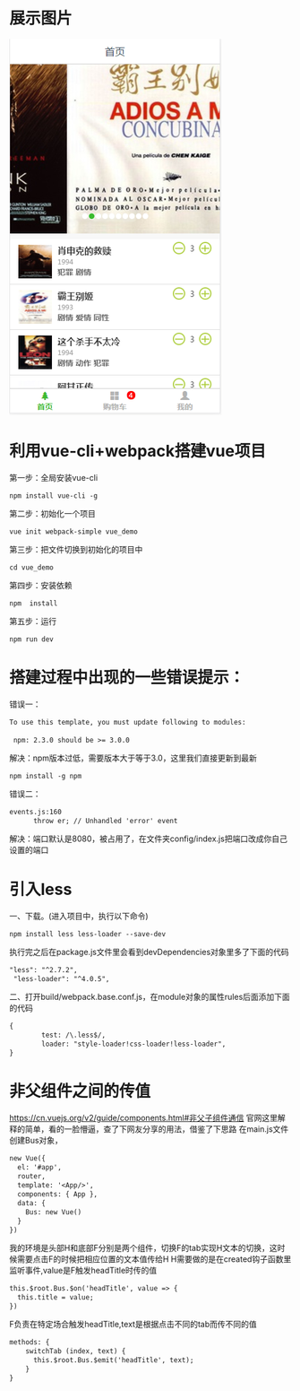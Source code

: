 # 展示图片
![效果](https://raw.githubusercontent.com/shikunping/images/master/QQ%E5%9B%BE%E7%89%8720171010105204.png)

# 利用vue-cli+webpack搭建vue项目


第一步：全局安装vue-cli
 ```
 npm install vue-cli -g
 ```
 第二步：初始化一个项目
 ```
 vue init webpack-simple vue_demo
 ```
 第三步：把文件切换到初始化的项目中
 ```
 cd vue_demo
 ```
 第四步：安装依赖
 ```
 npm  install
 ```
 第五步：运行
 ```
 npm run dev
 ```
 
 # 搭建过程中出现的一些错误提示：
 错误一：
 ```
 To use this template, you must update following to modules:

  npm: 2.3.0 should be >= 3.0.0

 ```
 解决：npm版本过低，需要版本大于等于3.0，这里我们直接更新到最新
```
npm install -g npm
```
错误二：
```
events.js:160
      throw er; // Unhandled 'error' event
```
解决：端口默认是8080，被占用了，在文件夹config/index.js把端口改成你自己设置的端口

# 引入less
一、下载。(进入项目中，执行以下命令)
```
npm install less less-loader --save-dev
```
执行完之后在package.js文件里会看到devDependencies对象里多了下面的代码
```
"less": "^2.7.2",
 "less-loader": "^4.0.5",
```
二、打开build/webpack.base.conf.js，在module对象的属性rules后面添加下面的代码
```
{
        test: /\.less$/,
        loader: "style-loader!css-loader!less-loader",
}
```
# 非父组件之间的传值
https://cn.vuejs.org/v2/guide/components.html#非父子组件通信 官网这里解释的简单，看的一脸懵逼，查了下网友分享的用法，借鉴了下思路
在main.js文件创建Bus对象，
```
new Vue({
  el: '#app',
  router,
  template: '<App/>',
  components: { App },
  data: {
    Bus: new Vue()
  }
})
```
我的环境是头部H和底部F分别是两个组件，切换F的tab实现H文本的切换，这时候需要点击F的时候把相应位置的文本值传给H
H需要做的是在created钩子函数里监听事件,value是F触发headTitle时传的值
```
this.$root.Bus.$on('headTitle', value => {
  this.title = value;
})
```
F负责在特定场合触发headTitle,text是根据点击不同的tab而传不同的值
```
methods: {
    switchTab (index, text) {
      this.$root.Bus.$emit('headTitle', text);
    }
}
```


 

